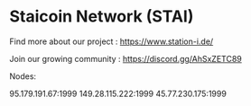 # Staicoin Network (STAI)

Find more about our project : https://www.station-i.de/

Join our growing community : https://discord.gg/AhSxZETC89


Nodes:

95.179.191.67:1999
149.28.115.222:1999
45.77.230.175:1999
